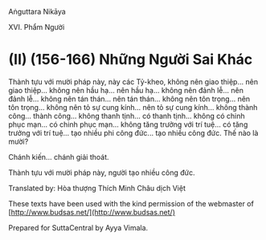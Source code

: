  

Aṅguttara Nikāya

XVI. Phẩm Người

# (II) (156-166) Những Người Sai Khác

Thành tựu với mười pháp này, này các Tỷ-kheo, không nên giao thiệp... nên giao thiệp... không nên hầu hạ... nên hầu hạ... không nên đảnh lễ... nên đảnh lễ... không nên tán thán... nên tán thán... không nên tôn trọng... nên tôn trọng... không nên tỏ sự cung kính... nên tỏ sự cung kính... không thành công... thành công... không thanh tịnh... có thanh tịnh... không có chinh phục mạn... có chinh phục mạn... không tăng trưởng với trí tuệ... có tăng trưởng với trí tuệ... tạo nhiều phi công đức... tạo nhiều công đức. Thế nào là mười?

Chánh kiến... chánh giải thoát.

Thành tựu với mười pháp này, người tạo nhiều công đức.

Translated by: Hòa thượng Thích Minh Châu dịch Việt

These texts have been used with the kind permission of the webmaster of [http://www.budsas.net/](http://www.budsas.net/)

Prepared for SuttaCentral by Ayya Vimala.
